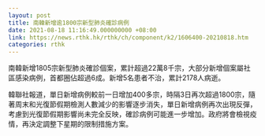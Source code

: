 ```yaml
---
layout: post
title: 南韓新增逾1800宗新型肺炎確診病例
date: 2021-08-18 11:16:49.000000000 +08:00
link: https://news.rthk.hk/rthk/ch/component/k2/1606400-20210818.htm
categories: rthk
---
```


南韓新增1805宗新型肺炎確診個案，累計超過22萬8千宗，大部分新增個案屬社區感染病例，首都圈佔超過6成。新增5名患者不治，累計2178人病逝。

韓聯社報道，單日新增病例較前一日增加400多宗，時隔3日再次超過1800宗，隨著周末和光復節假期檢測人數減少的影響逐步消失，單日新增病例再次出現反彈，考慮到光復節假期影響尚未完全反映，確診病例可能進一步增加。政府將會檢視疫情，再決定調整下星期的限制措施方案。
